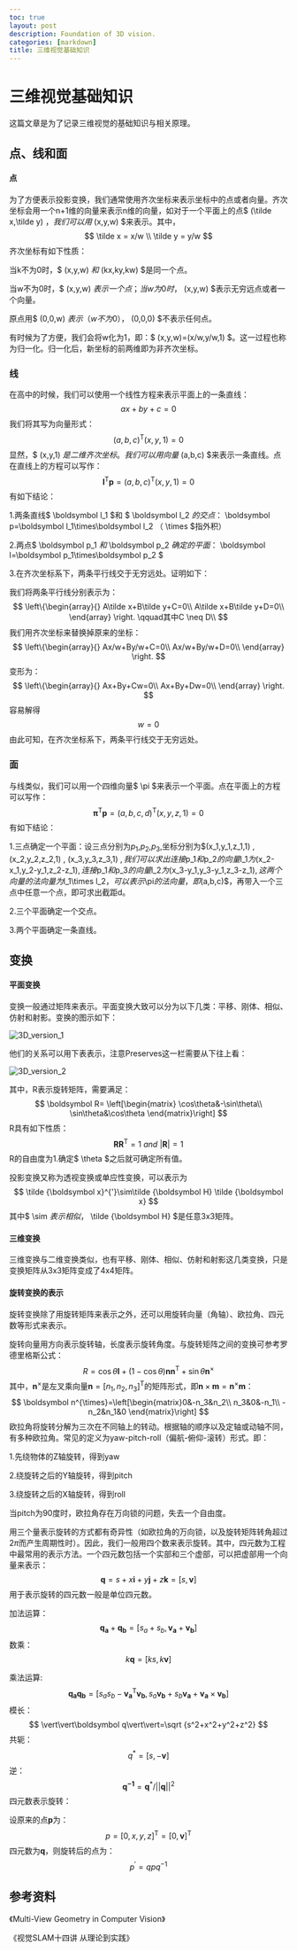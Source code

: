 ```yaml
---
toc: true
layout: post
description: Foundation of 3D vision.
categories: [markdown]
title: 三维视觉基础知识
---
```


# 三维视觉基础知识

这篇文章是为了记录三维视觉的基础知识与相关原理。

## 点、线和面

#### 点

为了方便表示投影变换，我们通常使用齐次坐标来表示坐标中的点或者向量。齐次坐标会用一个n+1维的向量来表示n维的向量，如对于一个平面上的点$ (\tilde x,\tilde y) $，我们可以用$ (x,y,w) $来表示。其中，
$$
\tilde x = x/w \\
\tilde y = y/w
$$
齐次坐标有如下性质：

当k不为0时，$ (x,y,w) $和$ (kx,ky,kw) $是同一个点。

当w不为0时，$ (x,y,w) $表示一个点；当w为0时，$ (x,y,w) $表示无穷远点或者一个向量。

原点用$ (0,0,w) $表示（w不为0），$ (0,0,0) $不表示任何点。

有时候为了方便，我们会将w化为1，即：$ (x,y,w)=(x/w,y/w,1) $。这一过程也称为归一化。归一化后，新坐标的前两维即为非齐次坐标。

### 线

在高中的时候，我们可以使用一个线性方程来表示平面上的一条直线：
$$
ax+by+c=0
$$
我们将其写为向量形式：
$$
(a,b,c)^\mathrm T(x,y,1)=0
$$
显然，$ (x,y,1) $是二维齐次坐标。我们可以用向量$ (a,b,c) $来表示一条直线。点在直线上的方程可以写作：
$$
\boldsymbol l^\mathrm T\boldsymbol p=(a,b,c)^\mathrm T(x,y,1)=0
$$
有如下结论：

1.两条直线$ \boldsymbol l_1 $和 $ \boldsymbol l_2 $的交点：$ \boldsymbol p=\boldsymbol l_1\times\boldsymbol l_2 $（$ \times $指外积）

2.两点$ \boldsymbol p_1 $和$ \boldsymbol p_2 $确定的平面：$ \boldsymbol l=\boldsymbol p_1\times\boldsymbol p_2 $

3.在齐次坐标系下，两条平行线交于无穷远处。证明如下：

我们将两条平行线分别表示为：
$$
\left\{\begin{array}{}
A\tilde x+B\tilde y+C=0\\
A\tilde x+B\tilde y+D=0\\
\end{array}
\right.
\qquad其中C \neq D\\
$$
我们用齐次坐标来替换掉原来的坐标：
$$
\left\{\begin{array}{}
Ax/w+By/w+C=0\\
Ax/w+By/w+D=0\\
\end{array}
\right.
$$
变形为：
$$
\left\{\begin{array}{}
Ax+By+Cw=0\\
Ax+By+Dw=0\\
\end{array}
\right.
$$
容易解得
$$
w = 0
$$
由此可知，在齐次坐标系下，两条平行线交于无穷远处。

### 面

与线类似，我们可以用一个四维向量$ \pi $来表示一个平面。点在平面上的方程可以写作：
$$
\boldsymbol \pi^\mathrm T\boldsymbol p=(a,b,c,d)^\mathrm T(x,y,z,1)=0
$$
有如下结论：

1.三点确定一个平面：设三点分别为$p_1$,$p_2$,$p_3$,坐标分别为$(x_1,y_1,z_1,1) $,$ (x_2,y_2,z_2,1) $,$ (x_3,y_3,z_3,1) $,我们可以求出连接$p_1$和$p_2$的向量$l_1$为$(x_2-x_1,y_2-y_1,z_2-z_1)$,连接$p_1$和$p_3$的向量$l_2$为$(x_3-y_1,y_3-y_1,z_3-z_1)$,这两个向量的法向量为$l_1\times l_2$，可以表示$\pi$的法向量，即$(a,b,c)$，再带入一个三点中任意一个点，即可求出截距d。

2.三个平面确定一个交点。

3.两个平面确定一条直线。

## 变换

#### 平面变换

变换一般通过矩阵来表示。平面变换大致可以分为以下几类：平移、刚体、相似、仿射和射影。变换的图示如下：

![3D_version_1](https://github.com/dayekuaipao/dayekuaipao.github.io/tree/master/images/3D_version_1.png)

他们的关系可以用下表表示，注意Preserves这一栏需要从下往上看：

![3D_version_2](https://github.com/dayekuaipao/dayekuaipao.github.io/tree/master/images/3D_version_2.png)

其中，R表示旋转矩阵，需要满足：
$$
\boldsymbol R=
\left[\begin{matrix}
\cos\theta&-\sin\theta\\
\sin\theta&\cos\theta
\end{matrix}\right]
$$
R具有如下性质：
$$
\boldsymbol R\boldsymbol R^\mathrm{T}=1\ and\ |\boldsymbol R|=1
$$
R的自由度为1.确定$ \theta $之后就可确定所有值。

投影变换又称为透视变换或单应性变换，可以表示为
$$
\tilde {\boldsymbol x}^{'}\sim\tilde {\boldsymbol H} \tilde {\boldsymbol x}
$$
其中$ \sim $表示相似，$ \tilde {\boldsymbol H} $是任意3x3矩阵。

#### 三维变换

三维变换与二维变换类似，也有平移、刚体、相似、仿射和射影这几类变换，只是变换矩阵从3x3矩阵变成了4x4矩阵。

#### 旋转变换的表示

旋转变换除了用旋转矩阵来表示之外，还可以用旋转向量（角轴）、欧拉角、四元数等形式来表示。

旋转向量用方向表示旋转轴，长度表示旋转角度。与旋转矩阵之间的变换可参考罗德里格斯公式：
$$
R=\cos \theta \boldsymbol I+(1-\cos\theta)\boldsymbol n\boldsymbol n^\mathrm{T}+\sin\theta\boldsymbol n^{\times}
$$
其中，$\boldsymbol n^{\times}$是左叉乘向量$\boldsymbol n=[n_1,n_2,n_3]^\mathrm{T}$的矩阵形式，即$\boldsymbol n \times\boldsymbol m=\boldsymbol n^{\times}\boldsymbol m$：
$$
\boldsymbol n^{\times}=\left[\begin{matrix}0&-n_3&n_2\\
n_3&0&-n_1\\
-n_2&n_1&0
\end{matrix}\right]
$$
欧拉角将旋转分解为三次在不同轴上的转动。根据轴的顺序以及定轴或动轴不同，有多种欧拉角。常见的定义为yaw-pitch-roll（偏航-俯仰-滚转）形式。即：

1.先绕物体的Z轴旋转，得到yaw

2.绕旋转之后的Y轴旋转，得到pitch

3.绕旋转之后的X轴旋转，得到roll

当pitch为90度时，欧拉角存在万向锁的问题，失去一个自由度。

用三个量表示旋转的方式都有奇异性（如欧拉角的万向锁，以及旋转矩阵转角超过2$\pi$而产生周期性时）。因此，我们一般用四个数来表示旋转。其中，四元数为工程中最常用的表示方法。一个四元数包括一个实部和三个虚部，可以把虚部用一个向量来表示：
$$
\boldsymbol q=s+x\boldsymbol i+y\boldsymbol j+z\boldsymbol k=[s,\boldsymbol v]
$$
用于表示旋转的四元数一般是单位四元数。

加法运算：
$$
\boldsymbol {q_a}+\boldsymbol {q_b}=[s_a+s_b,\boldsymbol {v_a}+\boldsymbol {v_b}]
$$
数乘：
$$
k\boldsymbol q=[ks,k\boldsymbol v]
$$


乘法运算:
$$
\boldsymbol {q_a}\boldsymbol {q_b}=[s_as_b-\boldsymbol {v_a}^\mathrm{T}\boldsymbol {v_b},s_a\boldsymbol {v_b}+s_b\boldsymbol {v_a}+\boldsymbol {v_a}\times\boldsymbol {v_b}]
$$
模长：
$$
\vert\vert\boldsymbol q\vert\vert=\sqrt {s^2+x^2+y^2+z^2}
$$
共轭：
$$
q^*=[s,-\boldsymbol v]
$$
逆：
$$
\boldsymbol {q^{-1}}=\boldsymbol q^*/\vert\vert\boldsymbol q\vert\vert^2
$$
四元数表示旋转：

设原来的点$\boldsymbol p$为：
$$
p=[0,x,y,z]^\mathrm{T}=[0,\boldsymbol v]^\mathrm{T}
$$
四元数为$\boldsymbol q$，则旋转后的点为：
$$
p^\prime=qpq^{-1}
$$

## 参考资料

《Multi-View Geometry in Computer Vision》

《视觉SLAM十四讲 从理论到实践》